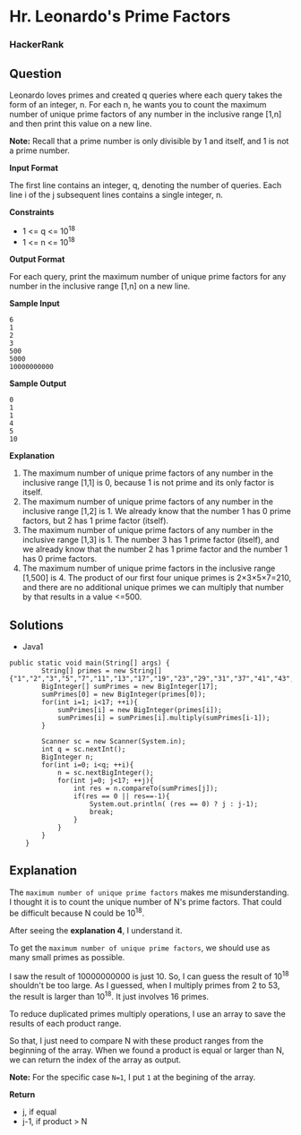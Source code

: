 # Hr. Leonardo's Prime Factors

### HackerRank

## Question

Leonardo loves primes and created q queries where each query takes the form of an integer, n. For each n, he wants you to count the maximum number of unique prime factors of any number in the inclusive range [1,n] and then print this value on a new line.

**Note:** Recall that a prime number is only divisible by 1 and itself, and 1 is not a prime number.

**Input Format**

The first line contains an integer, q, denoting the number of queries. 
Each line i of the j subsequent lines contains a single integer, n.

**Constraints**

* 1 <= q <= 10<sup>18</sup>
* 1 <= n <= 10<sup>18</sup>

**Output Format**

For each query, print the maximum number of unique prime factors for any number in the inclusive range [1,n] on a new line.

**Sample Input**

```
6
1
2
3
500
5000
10000000000
```

**Sample Output**
```
0
1
1
4
5
10
```

**Explanation**

1.  The maximum number of unique prime factors of any number in the inclusive range [1,1] is 0, because 1 is not prime and its only factor is itself.
2.  The maximum number of unique prime factors of any number in the inclusive range [1,2] is 1. We already know that the number 1 has 0 prime factors, but 2 has 1 prime factor (itself).
3.  The maximum number of unique prime factors of any number in the inclusive range [1,3] is 1. The number 3 has 1 prime factor (itself), and we already know that the number 2 has 1 prime factor and the number 1 has 0 prime factors.
4.  The maximum number of unique prime factors in the inclusive range [1,500] is 4. The product of our first four unique primes is 2×3×5×7=210, and there are no additional unique primes we can multiply that number by that results in a value <=500.

## Solutions
* Java1
```
public static void main(String[] args) {
        String[] primes = new String[] {"1","2","3","5","7","11","13","17","19","23","29","31","37","41","43","47","53"};
        BigInteger[] sumPrimes = new BigInteger[17];
        sumPrimes[0] = new BigInteger(primes[0]);
        for(int i=1; i<17; ++i){
            sumPrimes[i] = new BigInteger(primes[i]);
            sumPrimes[i] = sumPrimes[i].multiply(sumPrimes[i-1]);
        }
        
        Scanner sc = new Scanner(System.in);
        int q = sc.nextInt();
        BigInteger n;
        for(int i=0; i<q; ++i){
            n = sc.nextBigInteger();
            for(int j=0; j<17; ++j){
                int res = n.compareTo(sumPrimes[j]);
                if(res == 0 || res==-1){
                    System.out.println( (res == 0) ? j : j-1);
                    break;
                }                   
            }
        }
    }
```

## Explanation

The `maximum number of unique prime factors` makes me misunderstanding. I thought it is to count the unique number of N's prime factors. That could be difficult because N could be 10<sup>18</sup>.

After seeing the **explanation 4**, I understand it. 

To get the `maximum number of unique prime factors`, we should use as many small primes as possible. 

I saw the result of 10000000000 is just 10. So, I can guess the result of 10<sup>18</sup> shouldn't be too large. As I guessed, when I multiply primes from 2 to 53, the result is larger than 10<sup>18</sup>. It just involves 16 primes.

To reduce duplicated primes multiply operations, I use an array to save the results of each product range. 

So that, I just need to compare N with these product ranges from the beginning of the array. When we found a product is equal or larger than N, we can return the index of the array as output.

**Note:** For the specific case `N=1`, I put `1` at the begining of the array.

**Return**
* j, if equal
* j-1, if product > N

